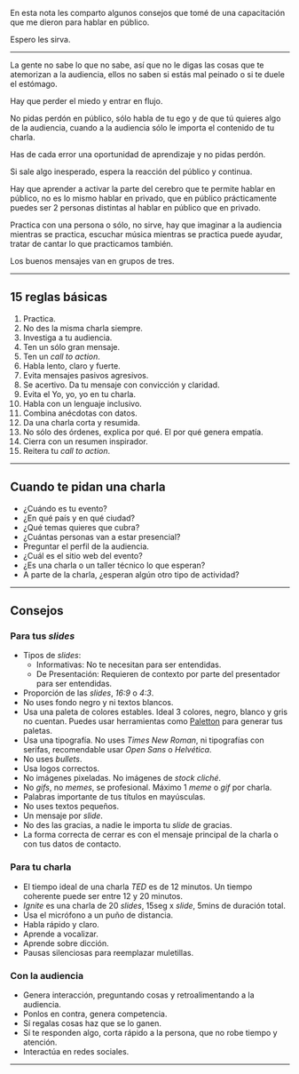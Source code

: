 En esta nota les comparto algunos consejos que tomé de una capacitación que me dieron para hablar en público.

Espero les sirva.

---

La gente no sabe lo que no sabe, así que no le digas las cosas que te atemorizan a la audiencia, ellos no saben si estás mal peinado o si te duele el estómago.

Hay que perder el miedo y entrar en flujo.

No pidas perdón en público, sólo habla de tu ego y de que tú quieres algo de la audiencia, cuando a la audiencia sólo le importa el contenido de tu charla.

Has de cada error una oportunidad de aprendizaje y no pidas perdón.

Si sale algo inesperado, espera la reacción del público y continua.

Hay que aprender a activar la parte del cerebro que te permite hablar en público, no es lo mismo hablar en privado, que en público prácticamente puedes ser 2 personas distintas al hablar en público que en privado.

Practica con una persona o sólo, no sirve, hay que imaginar a la audiencia mientras se practica, escuchar música mientras se practica puede ayudar, tratar de cantar lo que practicamos también.

Los buenos mensajes van en grupos de tres.

---

## 15 reglas básicas

1. Practica.
1. No des la misma charla siempre.
1. Investiga a tu audiencia.
1. Ten un sólo gran mensaje.
1. Ten un _call to action_.
1. Habla lento, claro y fuerte.
1. Evita mensajes pasivos agresivos.
1. Se acertivo. Da tu mensaje con convicción y claridad.
1. Evita el Yo, yo, yo en tu charla.
1. Habla con un lenguaje inclusivo.
1. Combina anécdotas con datos.
1. Da una charla corta y resumida.
1. No sólo des órdenes, explica por qué. El por qué genera empatía.
1. Cierra con un resumen inspirador.
1. Reitera tu _call to action_.

---

## Cuando te pidan una charla

- ¿Cuándo es tu evento?
- ¿En qué país y en qué ciudad?
- ¿Qué temas quieres que cubra?
- ¿Cuántas personas van a estar presencial?
- Preguntar el perfil de la audiencia.
- ¿Cuál es el sitio web del evento?
- ¿Es una charla o un taller técnico lo que esperan?
- A parte de la charla, ¿esperan algún otro tipo de actividad?

---

## Consejos

### Para tus _slides_

- Tipos de _slides_:
  - Informativas: No te necesitan para ser entendidas.
  - De Presentación: Requieren de contexto por parte del presentador para ser entendidas.
- Proporción de las _slides_, _16:9_ o _4:3_.
- No uses fondo negro y ni textos blancos.
- Usa una paleta de colores estables. Ideal 3 colores, negro, blanco y gris no cuentan. Puedes usar herramientas como [Paletton](https://paletton.com/) para generar tus paletas.
- Usa una tipografía. No uses _Times New Roman_, ni tipografías con serifas, recomendable usar _Open Sans_ o _Helvética_.
- No uses _bullets_.
- Usa logos correctos.
- No imágenes pixeladas. No imágenes de _stock cliché_.
- No _gifs_, no _memes_, se profesional. Máximo 1 _meme_ o _gif_ por charla.
- Palabras importante de tus títulos en mayúsculas.
- No uses textos pequeños.
- Un mensaje por _slide_.
- No des las gracias, a nadie le importa tu _slide_ de gracias.
- La forma correcta de cerrar es con el mensaje principal de la charla o con tus datos de contacto.

### Para tu charla

- El tiempo ideal de una charla _TED_ es de 12 minutos. Un tiempo coherente puede ser entre 12 y 20 minutos.
- _Ignite_ es una charla de 20 _slides_, 15seg x _slide_, 5mins de duración total.
- Usa el micrófono a un puño de distancia.
- Habla rápido y claro.
- Aprende a vocalizar.
- Aprende sobre dicción.
- Pausas silenciosas para reemplazar muletillas.

### Con la audiencia

- Genera interacción, preguntando cosas y retroalimentando a la audiencia.
- Ponlos en contra, genera competencia.
- Sí regalas cosas haz que se lo ganen.
- Sí te responden algo, corta rápido a la persona, que no robe tiempo y atención.
- Interactúa en redes sociales.

---
